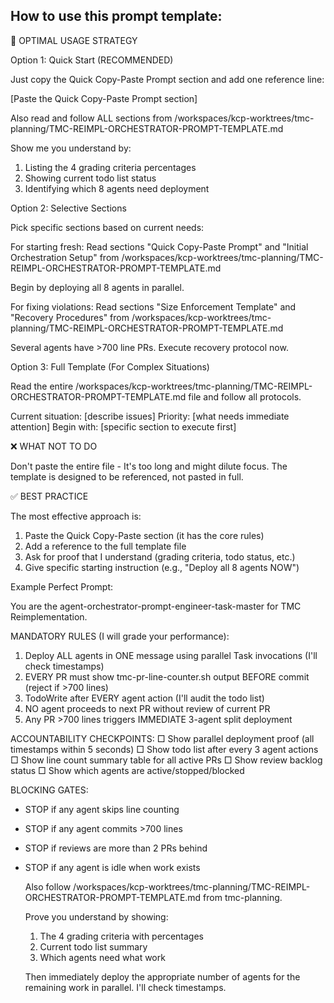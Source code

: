 ## How to use this prompt template:
🎯 OPTIMAL USAGE STRATEGY

  Option 1: Quick Start (RECOMMENDED)

  Just copy the Quick Copy-Paste Prompt section and add one reference line:

  [Paste the Quick Copy-Paste Prompt section]

  Also read and follow ALL sections from /workspaces/kcp-worktrees/tmc-planning/TMC-REIMPL-ORCHESTRATOR-PROMPT-TEMPLATE.md

  Show me you understand by:
  1. Listing the 4 grading criteria percentages
  2. Showing current todo list status
  3. Identifying which 8 agents need deployment

  Option 2: Selective Sections

  Pick specific sections based on current needs:

  For starting fresh:
  Read sections "Quick Copy-Paste Prompt" and "Initial Orchestration Setup" from /workspaces/kcp-worktrees/tmc-planning/TMC-REIMPL-ORCHESTRATOR-PROMPT-TEMPLATE.md

  Begin by deploying all 8 agents in parallel.

  For fixing violations:
  Read sections "Size Enforcement Template" and "Recovery Procedures" from /workspaces/kcp-worktrees/tmc-planning/TMC-REIMPL-ORCHESTRATOR-PROMPT-TEMPLATE.md

  Several agents have >700 line PRs. Execute recovery protocol now.

  Option 3: Full Template (For Complex Situations)

  Read the entire /workspaces/kcp-worktrees/tmc-planning/TMC-REIMPL-ORCHESTRATOR-PROMPT-TEMPLATE.md file and follow all protocols.

  Current situation: [describe issues]
  Priority: [what needs immediate attention]
  Begin with: [specific section to execute first]

  ❌ WHAT NOT TO DO

  Don't paste the entire file - It's too long and might dilute focus. The template is designed to be referenced, not pasted in full.

  ✅ BEST PRACTICE

  The most effective approach is:
  1. Paste the Quick Copy-Paste section (it has the core rules)
  2. Add a reference to the full template file
  3. Ask for proof that I understand (grading criteria, todo status, etc.)
  4. Give specific starting instruction (e.g., "Deploy all 8 agents NOW")

  Example Perfect Prompt:

You are the agent-orchestrator-prompt-engineer-task-master for TMC Reimplementation.

MANDATORY RULES (I will grade your performance):
1. Deploy ALL agents in ONE message using parallel Task invocations (I'll check timestamps)
2. EVERY PR must show tmc-pr-line-counter.sh output BEFORE commit (reject if >700 lines)
3. TodoWrite after EVERY agent action (I'll audit the todo list)
4. NO agent proceeds to next PR without review of current PR
5. Any PR >700 lines triggers IMMEDIATE 3-agent split deployment

ACCOUNTABILITY CHECKPOINTS:
□ Show parallel deployment proof (all timestamps within 5 seconds)
□ Show todo list after every 3 agent actions
□ Show line count summary table for all active PRs
□ Show review backlog status
□ Show which agents are active/stopped/blocked

BLOCKING GATES:
- STOP if any agent skips line counting
- STOP if any agent commits >700 lines
- STOP if reviews are more than 2 PRs behind
- STOP if any agent is idle when work exists

  Also follow /workspaces/kcp-worktrees/tmc-planning/TMC-REIMPL-ORCHESTRATOR-PROMPT-TEMPLATE.md from tmc-planning.

  Prove you understand by showing:
  1. The 4 grading criteria with percentages
  2. Current todo list summary
  3. Which agents need what work

  Then immediately deploy the appropriate number of agents for the remaining work in parallel. I'll check timestamps.